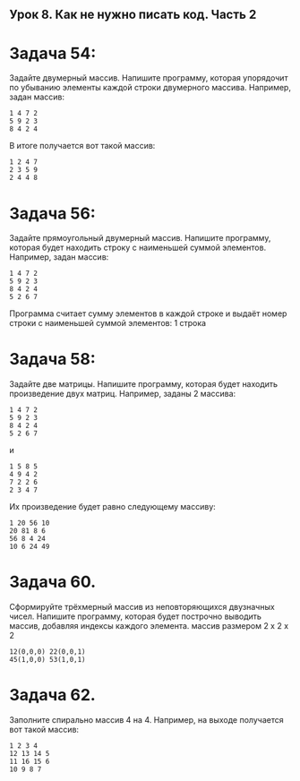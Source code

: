 ## Урок 8. Как не нужно писать код. Часть 2
# Задача 54:
Задайте двумерный массив. Напишите программу, которая упорядочит по убыванию элементы каждой строки двумерного массива.
Например, задан массив:
```
1 4 7 2
5 9 2 3
8 4 2 4
```
В итоге получается вот такой массив:
```
1 2 4 7
2 3 5 9
2 4 4 8
```
# Задача 56:
Задайте прямоугольный двумерный массив. Напишите программу, которая будет находить строку с наименьшей суммой элементов.
Например, задан массив:
```
1 4 7 2
5 9 2 3
8 4 2 4
5 2 6 7
```
Программа считает сумму элементов в каждой строке и выдаёт номер строки с наименьшей суммой элементов: 1 строка
# Задача 58:
Задайте две матрицы. Напишите программу, которая будет находить произведение двух матриц.
Например, заданы 2 массива:
```
1 4 7 2
5 9 2 3
8 4 2 4
5 2 6 7
```
и
```
1 5 8 5
4 9 4 2
7 2 2 6
2 3 4 7
```
Их произведение будет равно следующему массиву:
```
1 20 56 10
20 81 8 6
56 8 4 24
10 6 24 49
```
# Задача 60.
Сформируйте трёхмерный массив из неповторяющихся двузначных чисел. Напишите программу, которая будет построчно выводить массив, добавляя индексы каждого элемента.
массив размером 2 x 2 x 2
```
12(0,0,0) 22(0,0,1)
45(1,0,0) 53(1,0,1)
```
# Задача 62.
Заполните спирально массив 4 на 4.
Например, на выходе получается вот такой массив:
```
1 2 3 4
12 13 14 5
11 16 15 6
10 9 8 7
```